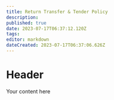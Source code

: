 ```yaml
---
title: Return Transfer & Tender Policy
description: 
published: true
date: 2023-07-17T06:37:12.120Z
tags: 
editor: markdown
dateCreated: 2023-07-17T06:37:06.626Z
---
```


# Header
Your content here